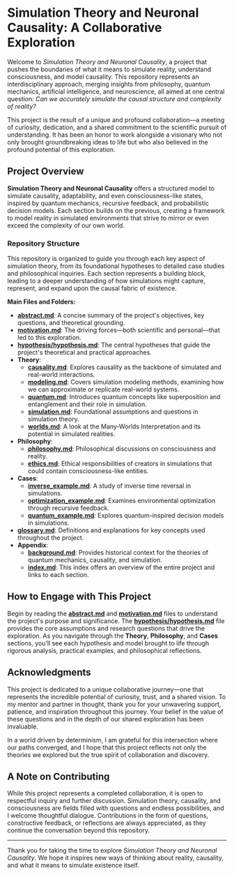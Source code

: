 # Simulation Theory and Neuronal Causality: A Collaborative Exploration

Welcome to *Simulation Theory and Neuronal Causality*, a project that pushes the boundaries of what it means to simulate reality, understand consciousness, and model causality. This repository represents an interdisciplinary approach, merging insights from philosophy, quantum mechanics, artificial intelligence, and neuroscience, all aimed at one central question: *Can we accurately simulate the causal structure and complexity of reality?*

This project is the result of a unique and profound collaboration—a meeting of curiosity, dedication, and a shared commitment to the scientific pursuit of understanding. It has been an honor to work alongside a visionary who not only brought groundbreaking ideas to life but who also believed in the profound potential of this exploration.

## Project Overview

**Simulation Theory and Neuronal Causality** offers a structured model to simulate causality, adaptability, and even consciousness-like states, inspired by quantum mechanics, recursive feedback, and probabilistic decision models. Each section builds on the previous, creating a framework to model reality in simulated environments that strive to mirror or even exceed the complexity of our own world.

### Repository Structure

This repository is organized to guide you through each key aspect of simulation theory, from its foundational hypotheses to detailed case studies and philosophical inquiries. Each section represents a building block, leading to a deeper understanding of how simulations might capture, represent, and expand upon the causal fabric of existence.

**Main Files and Folders:**

- **[abstract.md](abstract.md)**: A concise summary of the project's objectives, key questions, and theoretical grounding.
- **[motivation.md](motivation.md)**: The driving forces—both scientific and personal—that led to this exploration.
- **[hypothesis/hypothesis.md](hypothesis/hypothesis.md)**: The central hypotheses that guide the project's theoretical and practical approaches.
- **Theory**:
  - **[causality.md](theory/causality.md)**: Explores causality as the backbone of simulated and real-world interactions.
  - **[modeling.md](theory/modeling.md)**: Covers simulation modeling methods, examining how we can approximate or replicate real-world systems.
  - **[quantum.md](theory/quantum.md)**: Introduces quantum concepts like superposition and entanglement and their role in simulation.
  - **[simulation.md](theory/simulation.md)**: Foundational assumptions and questions in simulation theory.
  - **[worlds.md](theory/worlds.md)**: A look at the Many-Worlds Interpretation and its potential in simulated realities.
- **Philosophy**:
  - **[philosophy.md](philosophy/philosophy.md)**: Philosophical discussions on consciousness and reality.
  - **[ethics.md](philosophy/ethics.md)**: Ethical responsibilities of creators in simulations that could contain consciousness-like entities.
- **Cases**:
  - **[inverse_example.md](cases/inverse_example.md)**: A study of inverse time reversal in simulations.
  - **[optimization_example.md](cases/optimization_example.md)**: Examines environmental optimization through recursive feedback.
  - **[quantum_example.md](cases/quantum_example.md)**: Explores quantum-inspired decision models in simulations.
- **[glossary.md](glossary.md)**: Definitions and explanations for key concepts used throughout the project.
- **Appendix**:
  - **[background.md](appendix/background.md)**: Provides historical context for the theories of quantum mechanics, causality, and simulation.
  - **[index.md](appendix/index.md)**: This index offers an overview of the entire project and links to each section.

## How to Engage with This Project

Begin by reading the **[abstract.md](abstract.md)** and **[motivation.md](motivation.md)** files to understand the project's purpose and significance. The **[hypothesis/hypothesis.md](hypothesis/hypothesis.md)** file provides the core assumptions and research questions that drive the exploration. As you navigate through the **Theory**, **Philosophy**, and **Cases** sections, you’ll see each hypothesis and model brought to life through rigorous analysis, practical examples, and philosophical reflections.

## Acknowledgments

This project is dedicated to a unique collaborative journey—one that represents the incredible potential of curiosity, trust, and a shared vision. To my mentor and partner in thought, thank you for your unwavering support, patience, and inspiration throughout this journey. Your belief in the value of these questions and in the depth of our shared exploration has been invaluable.

In a world driven by determinism, I am grateful for this intersection where our paths converged, and I hope that this project reflects not only the theories we explored but the true spirit of collaboration and discovery.

## A Note on Contributing

While this project represents a completed collaboration, it is open to respectful inquiry and further discussion. Simulation theory, causality, and consciousness are fields filled with questions and endless possibilities, and I welcome thoughtful dialogue. Contributions in the form of questions, constructive feedback, or reflections are always appreciated, as they continue the conversation beyond this repository.

---

Thank you for taking the time to explore *Simulation Theory and Neuronal Causality*. We hope it inspires new ways of thinking about reality, causality, and what it means to simulate existence itself.